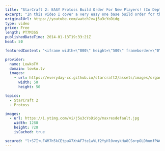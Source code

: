 ```yaml
---
title: "StarCraft 2: EASY Protoss Build Order For New Players! (In Depth!)"
excerpt: "In this video I cover a very easy one base build order for the Protoss race in StarCraft 2: Heart of the Swarm. The build order is very easy to execute for new players, and only requires a little bit of practice before you can go on the ladder and beat your oponnents.  9 Pylon 12 Gateway 14 Gas Geyser"
originalUrl: https://youtube.com/watch?v=j5u3cYoDidg
type: video
price: Free
length: PT7M36S
publishedDateTime: 2014-01-13T19:33:21Z
heat: 50

featuredContent: "<iframe width=\"800\" height=\"500\" frameborder=\"0\" src=\"https://www.youtube.com/embed/j5u3cYoDidg\" allow=\"accelerometer; autoplay; encrypted-media; gyroscope; picture-in-picture\" allowfullscreen></iframe>"

provider:
  name: LowkoTV
  domain: lowko.tv
  images:
    - url: https://everyday-cc.github.io/starcraft2/assets/images/organizations/lowko.tv-50x50.jpg
      width: 50
      height: 50

topics:
  - StarCraft 2
  - Protoss

images:
  - url: https://i.ytimg.com/vi/j5u3cYoDidg/maxresdefault.jpg
    width: 1280
    height: 720
    isCached: true

secured: "l+S7I+uF4M7h5kCEtpuX7XnAF7te1wVLf2YyHl0voykHa8CSo+pOLDhumfPACheagkU02KCxo5alCgN8gQvr5iIqMA/8VlcoVjQCwrfgpPnZPbteQWOZyZfADjogqnnu7d2OLkh1ks4pCrz85e3gkg0AZ25e7ehOgjFaJA/K3Wrc0uwu4UfR51s8O3pLFGI24JpMzvv77c77yPyn81Z6kbOqYsLdxPh0Ldpnt3FzrCHdMGLF5ocoRd7ftawUdwb2VB71W7aAQWH4CpeaqIdE75V0Hu2LGVfnxQtM9ME531ERQNq0dklUcB4slc1p0bhFOPPPMom+SVXoBc3ck/RYoWAA4l8HzPG2nse98byQoXmNw83J5JO+RDGNL4mZlrwYHURKcoqUsnQ7BVx6r73zUcY0Z1SzwvYw25mTp5rk9aC1aLIocbPfZxRU1hv5q5jp;Y14RbLc0dMKFIsgWQAVP2A=="
---
```



